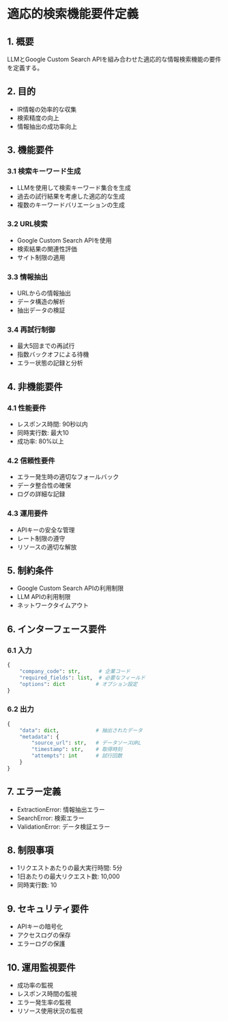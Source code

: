# 適応的検索機能要件定義

## 1. 概要
LLMとGoogle Custom Search APIを組み合わせた適応的な情報検索機能の要件を定義する。

## 2. 目的
- IR情報の効率的な収集
- 検索精度の向上
- 情報抽出の成功率向上

## 3. 機能要件

### 3.1 検索キーワード生成
- LLMを使用して検索キーワード集合を生成
- 過去の試行結果を考慮した適応的な生成
- 複数のキーワードバリエーションの生成

### 3.2 URL検索
- Google Custom Search APIを使用
- 検索結果の関連性評価
- サイト制限の適用

### 3.3 情報抽出
- URLからの情報抽出
- データ構造の解析
- 抽出データの検証

### 3.4 再試行制御
- 最大5回までの再試行
- 指数バックオフによる待機
- エラー状態の記録と分析

## 4. 非機能要件

### 4.1 性能要件
- レスポンス時間: 90秒以内
- 同時実行数: 最大10
- 成功率: 80%以上

### 4.2 信頼性要件
- エラー発生時の適切なフォールバック
- データ整合性の確保
- ログの詳細な記録

### 4.3 運用要件
- APIキーの安全な管理
- レート制限の遵守
- リソースの適切な解放

## 5. 制約条件
- Google Custom Search APIの利用制限
- LLM APIの利用制限
- ネットワークタイムアウト

## 6. インターフェース要件

### 6.1 入力
```python
{
    "company_code": str,      # 企業コード
    "required_fields": list,  # 必要なフィールド
    "options": dict          # オプション設定
}
```

### 6.2 出力
```python
{
    "data": dict,            # 抽出されたデータ
    "metadata": {
        "source_url": str,   # データソースURL
        "timestamp": str,    # 取得時刻
        "attempts": int      # 試行回数
    }
}
```

## 7. エラー定義
- ExtractionError: 情報抽出エラー
- SearchError: 検索エラー
- ValidationError: データ検証エラー

## 8. 制限事項
- 1リクエストあたりの最大実行時間: 5分
- 1日あたりの最大リクエスト数: 10,000
- 同時実行数: 10

## 9. セキュリティ要件
- APIキーの暗号化
- アクセスログの保存
- エラーログの保護

## 10. 運用監視要件
- 成功率の監視
- レスポンス時間の監視
- エラー発生率の監視
- リソース使用状況の監視 